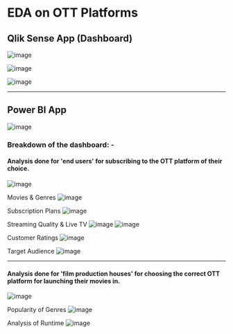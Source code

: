 # EDA on OTT Platforms

## Qlik Sense App (Dashboard)
![image](https://github.com/codeikshit15/EDA-on-OTT-Platforms/assets/76237679/96f4e4d0-c3a6-4775-aa77-51ee46f77c4f)

![image](https://github.com/codeikshit15/EDA-on-OTT-Platforms/assets/76237679/81ec4d81-90e4-4e13-bc14-0359a4995a33)

![image](https://github.com/codeikshit15/EDA-on-OTT-Platforms/assets/76237679/09fc1a28-0bf9-46d9-8d7a-e64b818a9cea)



******

## Power BI App
![image](https://github.com/codeikshit15/EDA-on-OTT-Platforms/assets/76237679/641a17df-c7c0-4a4b-be44-90b43bc5df87)

### Breakdown of the dashboard: -

#### Analysis done for 'end users' for subscribing to the OTT platform of their choice.
![image](https://github.com/codeikshit15/EDA-on-OTT-Platforms/assets/76237679/7bf79f1f-47ec-4338-b567-35c948dc8222)

Movies & Genres
![image](https://github.com/codeikshit15/EDA-on-OTT-Platforms/assets/76237679/f15661bd-ba4e-429c-be3a-e25d1a551fe6)

Subscription Plans
![image](https://github.com/codeikshit15/EDA-on-OTT-Platforms/assets/76237679/0f8aa095-5514-4494-97c3-04a7a68a89ae)

Streaming Quality & Live TV
![image](https://github.com/codeikshit15/EDA-on-OTT-Platforms/assets/76237679/75c80bc5-5cce-4600-9db0-f33c57fa73c7)
![image](https://github.com/codeikshit15/EDA-on-OTT-Platforms/assets/76237679/bdfae2be-00c3-423a-842a-3c93112a2f7e)

Customer Ratings
![image](https://github.com/codeikshit15/EDA-on-OTT-Platforms/assets/76237679/508c0e9b-7a8a-4806-a29c-d837f7bb4863)

Target Audience
![image](https://github.com/codeikshit15/EDA-on-OTT-Platforms/assets/76237679/005929b6-d995-496a-94f3-1c9fca5af6c3)







********
#### Analysis done for 'film production houses' for choosing the correct OTT platform for launching their movies in.
![image](https://github.com/codeikshit15/EDA-on-OTT-Platforms/assets/76237679/9ccd2db9-8688-40bf-b430-e858eaffb1cd)

Popularity of Genres
![image](https://github.com/codeikshit15/EDA-on-OTT-Platforms/assets/76237679/89c942de-a28f-4993-8b02-ffaea352b598)

Analysis of Runtime
![image](https://github.com/codeikshit15/EDA-on-OTT-Platforms/assets/76237679/fce81d5f-5c6f-41ea-9b74-c0e6b87b5524)


